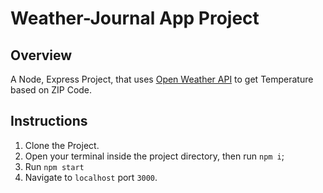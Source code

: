 # Weather-Journal App Project

## Overview
A Node, Express Project, that uses [Open Weather API](https://openweathermap.org/api) to get Temperature based on ZIP Code.

## Instructions
1. Clone the Project.
2. Open your terminal inside the project directory, then run `npm i`;
3. Run `npm start`
4. Navigate to `localhost` port `3000`.
